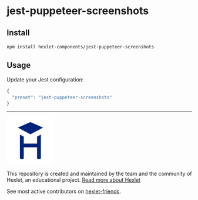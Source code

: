 # jest-puppeteer-screenshots

## Install

```bash
npm install hexlet-components/jest-puppeteer-screenshots
```

## Usage

Update your Jest configuration:

```js
{
  "preset": "jest-puppeteer-screenshots"
}
```

---

[![Hexlet Ltd. logo](https://raw.githubusercontent.com/Hexlet/assets/master/images/hexlet_logo128.png)](https://hexlet.io?utm_source=github&utm_medium=link&utm_campaign=jest-puppeteer-screenshots)

This repository is created and maintained by the team and the community of Hexlet, an educational project. [Read more about Hexlet](https://hexlet.io?utm_source=github&utm_medium=link&utm_campaign=jest-puppeteer-screenshots)

See most active contributors on [hexlet-friends](https://friends.hexlet.io/).
